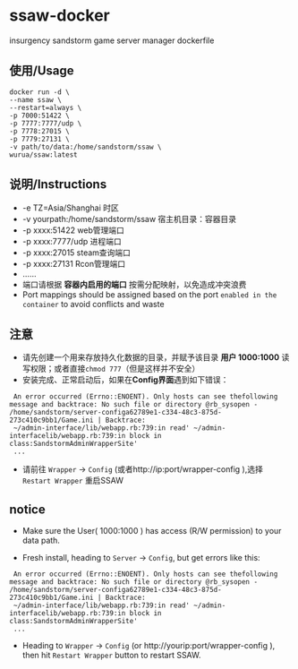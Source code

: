 # ssaw-docker
insurgency sandstorm game server manager dockerfile

## 使用/Usage
```shell
docker run -d \
--name ssaw \
--restart=always \
-p 7000:51422 \
-p 7777:7777/udp \
-p 7778:27015 \
-p 7779:27131 \
-v path/to/data:/home/sandstorm/ssaw \
wurua/ssaw:latest
```

## 说明/Instructions
- -e TZ=Asia/Shanghai 时区
- -v yourpath:/home/sandstorm/ssaw 宿主机目录：容器目录
- -p xxxx:51422 web管理端口
- -p xxxx:7777/udp 进程端口
- -p xxxx:27015 steam查询端口
- -p xxxx:27131 Rcon管理端口
- ……
- 端口请根据 **容器内启用的端口** 按需分配映射，以免造成冲突浪费
- Port mappings should be assigned based on the port  `enabled in the container`  to avoid conflicts and waste


## 注意
- 请先创建一个用来存放持久化数据的目录，并赋予该目录 **用户 1000:1000** 读写权限；或者直接`chmod 777`（但是这样并不安全）
- 安装完成、正常启动后，如果在**Config界面**遇到如下错误：
```shell
 An error occurred (Errno::ENOENT). Only hosts can see thefollowing message and backtrace: No such file or directory @rb_sysopen - /home/sandstorm/server-configa62789e1-c334-48c3-875d-273c410c9bb1/Game.ini | Backtrace:
 ~/admin-interface/lib/webapp.rb:739:in read' ~/admin-interfacelib/webapp.rb:739:in block in class:SandstormAdminWrapperSite'
 ...
```
- 请前往 `Wrapper` -> `Config` (或者http://ip:port/wrapper-config ),选择 `Restart Wrapper` 重启SSAW

## notice
- Make sure the User( 1000:1000 ) has access (R/W permission) to your data path.

- Fresh install, heading to `Server` -> `Config`, but get errors like this:
```shell
 An error occurred (Errno::ENOENT). Only hosts can see thefollowing message and backtrace: No such file or directory @rb_sysopen - /home/sandstorm/server-configa62789e1-c334-48c3-875d-273c410c9bb1/Game.ini | Backtrace:
 ~/admin-interface/lib/webapp.rb:739:in read' ~/admin-interfacelib/webapp.rb:739:in block in class:SandstormAdminWrapperSite'
 ...
```
- Heading to `Wrapper` -> `Config` (or http://yourip:port/wrapper-config ), then hit `Restart Wrapper` button to restart SSAW.

